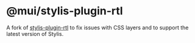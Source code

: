 # @mui/stylis-plugin-rtl

A fork of [stylis-plugin-rtl](https://github.com/styled-components/stylis-plugin-rtl) to fix issues with CSS layers and to support the latest version of Stylis.
